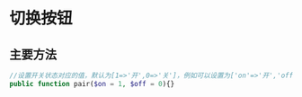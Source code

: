 # 切换按钮

## 主要方法

```php
//设置开关状态对应的值，默认为[1=>'开',0=>'关']，例如可以设置为['on'=>'开','off'=>'关']
public function pair($on = 1, $off = 0){}
```
